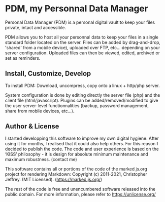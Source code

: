 # PDM, my Personnal Data Manager

Personal Data Manager (PDM) is a personal digital vault to keep your files private, intact and accessible.

PDM allows you to host all your personnal data to keep your files in a single standard folder located on the server. Files can be added by drag-and-drop, 'shared' from a mobile device), uploaded over FTP, etc... depending on your server configuration. Uploaded files can then be viewed, edited, archived or set as reminders.

## Install, Customize, Develop

To install PDM: Download, uncompress, copy onto a linux + http/php server.

System configuration is done by editing directly the server file (php) and the client file (html/javascript). Plugins can be added/removed/modified to give the user server-level functionnalities (backup, password management, share from mobile devices, etc...).

## Author & License

I started developping this software to improve my own digital hygiene. After using it for months, I realised that it could also help others. For this reason I decided to publish the code. The code and user experience is based on the ‘KISS’ philosophy - it is design for absolute minimum maintenance and maximum robustness. (contact me)

This software contains all or portions of the code of the marked.js.org project for rendering Markdown: Copyright (c) 2011-2021, Christopher Jeffrey. (MIT Licensed). (https://marked.js.org/)

The rest of the code is free and unencumbered software released into the public domain. For more information, please refer to https://unlicense.org/
